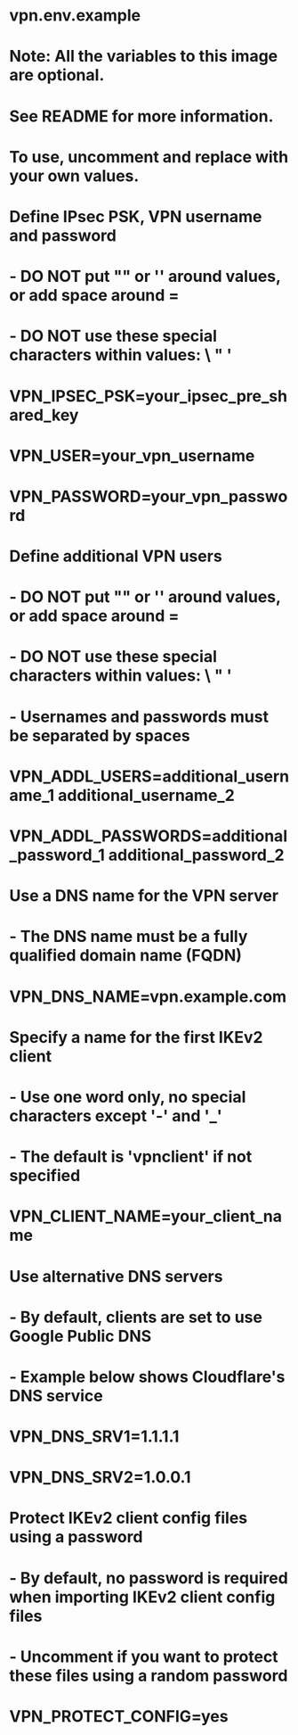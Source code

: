 # vpn.env.example

 # Note: All the variables to this image are optional.
 # See README for more information.
 # To use, uncomment and replace with your own values.

 # Define IPsec PSK, VPN username and password
 # - DO NOT put "" or '' around values, or add space around =
 # - DO NOT use these special characters within values: \ " '
 # VPN_IPSEC_PSK=your_ipsec_pre_shared_key
 # VPN_USER=your_vpn_username
 # VPN_PASSWORD=your_vpn_password

 # Define additional VPN users
 # - DO NOT put "" or '' around values, or add space around =
 # - DO NOT use these special characters within values: \ " '
 # - Usernames and passwords must be separated by spaces
 # VPN_ADDL_USERS=additional_username_1 additional_username_2
 # VPN_ADDL_PASSWORDS=additional_password_1 additional_password_2

 # Use a DNS name for the VPN server
 # - The DNS name must be a fully qualified domain name (FQDN)
 # VPN_DNS_NAME=vpn.example.com

 # Specify a name for the first IKEv2 client
 # - Use one word only, no special characters except '-' and '_'
 # - The default is 'vpnclient' if not specified
 # VPN_CLIENT_NAME=your_client_name

 # Use alternative DNS servers
 # - By default, clients are set to use Google Public DNS
 # - Example below shows Cloudflare's DNS service
 # VPN_DNS_SRV1=1.1.1.1
 # VPN_DNS_SRV2=1.0.0.1

 # Protect IKEv2 client config files using a password
 # - By default, no password is required when importing IKEv2 client config files
 # - Uncomment if you want to protect these files using a random password
 # VPN_PROTECT_CONFIG=yes
